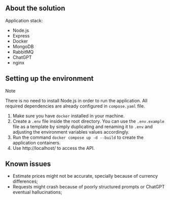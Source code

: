## About the solution

Application stack:

- Node.js
- Express
- Docker
- MongoDB
- RabbitMQ
- ChatGPT
- nginx

## Setting up the environment

> [!Note]
>
> There is no need to install Node.js in order to run the application. All required dependencies are already configured in `compose.yaml` file.

1. Make sure you have `docker` installed in your machine.
2. Create a `.env` file inside the root directory. You can use the `.env.example` file as a template by simply duplicating and renaming it to `.env` and adjusting the environment variables values accordingly.
3. Run the command `docker compose up -d --build` to create the application containers.
4. Use http://localhost/ to access the API.

## Known issues

- Estimate prices might not be accurate, specially because of currency differences;
- Requests might crash because of poorly structured prompts or ChatGPT eventual hallucinations;
